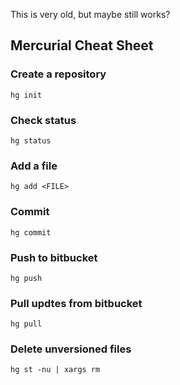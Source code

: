 <!-- njnmdoc: title="Mercurial Cheatsheet"  -->

This is very old, but maybe still works?

## Mercurial Cheat Sheet

### Create a repository
    hg init


### Check status
    hg status


### Add a file
    hg add <FILE>


### Commit
    hg commit


### Push to bitbucket
    hg push


### Pull updtes from bitbucket
    hg pull

### Delete unversioned files
    hg st -nu | xargs rm

